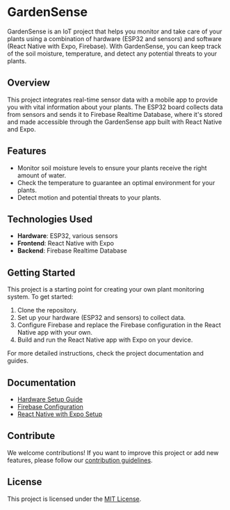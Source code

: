 # GardenSense

GardenSense is an IoT project that helps you monitor and take care of your plants using a combination of hardware (ESP32 and sensors) and software (React Native with Expo, Firebase). With GardenSense, you can keep track of the soil moisture, temperature, and detect any potential threats to your plants.

## Overview

This project integrates real-time sensor data with a mobile app to provide you with vital information about your plants. The ESP32 board collects data from sensors and sends it to Firebase Realtime Database, where it's stored and made accessible through the GardenSense app built with React Native and Expo.

## Features

- Monitor soil moisture levels to ensure your plants receive the right amount of water.
- Check the temperature to guarantee an optimal environment for your plants.
- Detect motion and potential threats to your plants.

## Technologies Used

- **Hardware**: ESP32, various sensors
- **Frontend**: React Native with Expo
- **Backend**: Firebase Realtime Database

## Getting Started

This project is a starting point for creating your own plant monitoring system. To get started:

1. Clone the repository.
2. Set up your hardware (ESP32 and sensors) to collect data.
3. Configure Firebase and replace the Firebase configuration in the React Native app with your own.
4. Build and run the React Native app with Expo on your device.

For more detailed instructions, check the project documentation and guides.

## Documentation

- [Hardware Setup Guide](docs/hardware-setup.md)
- [Firebase Configuration](docs/firebase-configuration.md)
- [React Native with Expo Setup](docs/expo-app-setup.md)

## Contribute

We welcome contributions! If you want to improve this project or add new features, please follow our [contribution guidelines](CONTRIBUTING.md).

## License

This project is licensed under the [MIT License](LICENSE).

